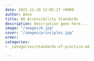 ```yaml
---
date: 2021-11-10 12:02:17 +0000
author: Amie
title: AO Accessibility Standards
description: Description goes here...
image: "/images/6.jpg"
cover: "/images/principles.jpg"
order: 
categories:
- _categories/standards-of-practice.md

---
```

